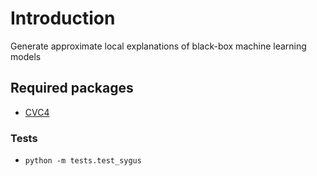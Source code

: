 # Introduction
Generate approximate local explanations of black-box machine learning models

## Required packages
- [CVC4](https://github.com/CVC4/CVC4)

### Tests
- `python -m tests.test_sygus`